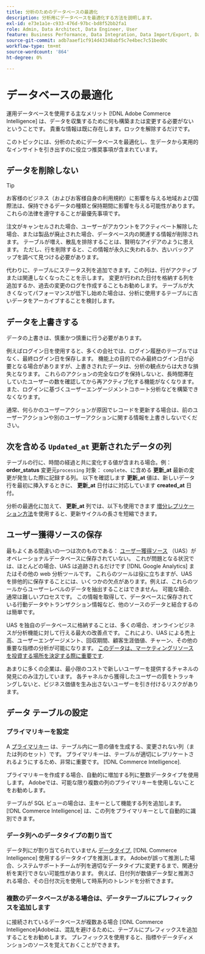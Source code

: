 ```yaml
---
title: 分析のためのデータベースの最適化
description: 分析用にデータベースを最適化する方法を説明します。
exl-id: e73e1a1e-c933-476d-97bc-bd8f52bb2fa1
role: Admin, Data Architect, Data Engineer, User
feature: Business Performance, Data Integration, Data Import/Export, Data Warehouse Manager
source-git-commit: adb7aaef1cf914d43348abf5c7e4bec7c51bed0c
workflow-type: tm+mt
source-wordcount: '864'
ht-degree: 0%

---
```


# データベースの最適化

運用データベースを使用する主なメリット [!DNL Adobe Commerce Intelligence] は、データを収集するために何も構築または変更する必要がないということです。 貴重な情報は既に存在します。ロックを解除するだけです。

このトピックには、分析のためにデータベースを最適化し、生データから実用的なインサイトを引き出すのに役立つ推奨事項が含まれています。

## データを削除しない

>[!TIP]
>
>お客様のビジネス（およびお客様自身の利用規約）に影響を与える地域および国際法は、保持できるデータの種類と保持期間に影響を与える可能性があります。 これらの法律を遵守することが最優先事項です。

注文がキャンセルされた場合、ユーザーがアカウントをアクティベート解除した場合、または製品が廃止された場合、データベース内の関連する情報が削除されます。 テーブルが増え、散乱を排除することは、賢明なアイデアのように思えます。 ただし、行を削除すると、この情報が永久に失われるか、古いバックアップを調べて見つける必要があります。

代わりに、テーブルにステータス列を追加できます。この列は、行がアクティブまたは関連しなくなったことを示します。 変更が行われた日付を格納する列を追加するか、過去の変更のログを作成することもお勧めします。 テーブルが大きくなってパフォーマンスが低下し始めた場合は、分析に使用するテーブルに古いデータをアーカイブすることを検討します。

## データを上書きする

データの上書きは、慎重かつ慎重に行う必要があります。

例えばログイン日を使用すると、多くの会社では、ログイン履歴のテーブルではなく、最終ログイン日を保存します。 機能上の目的でのみ最終ログイン日が必要となる場合がありますが、上書きされたデータは、分析の観点からは大きな損失となります。 これらのアクションの完全なログを保持しないと、長時間滞在していたユーザーの数を確認してから再アクティブ化する機能がなくなります。 また、ログインに基づくユーザーエンゲージメントコホート分析などを構築できなくなります。

通常、何らかのユーザーアクションが原因でレコードを更新する場合は、前のユーザーアクションや別のユーザーアクションに関する情報を上書きしないでください。

## 次を含める `Updated_at` 更新されたデータの列

テーブルの行に、時間の経過と共に変化する値が含まれる場合。例： **order\_status** 変更元`processing` 対象： `complete`、に含める **更新\_at** 最新の変更が発生した際に記録する列。 以下を確認します **更新\_at** 値は、新しいデータ行を最初に挿入するときに、 **更新\_at** 日付はに対応しています **created\_at** 日付。

分析の最適化に加えて、 **更新\_at** 列では、以下も使用できます [増分レプリケーション方法](../data-analyst/data-warehouse-mgr/cfg-replication-methods.md)を使用すると、更新サイクルの長さを短縮できます。

## ユーザー獲得ソースの保存

最もよくある間違いの一つは次のものである： [ユーザー獲得ソース](../data-analyst/analysis/google-track-user-acq.md) （UAS）がオペレーショナルデータベースに保存されていない。 これが問題となる状況では、ほとんどの場合、UAS は追跡されるだけです [!DNL Google Analytics] またはその他の web 分析ツールです。 これらのツールは役に立ちますが、UAS を排他的に保存することには、いくつかの欠点があります。例えば、これらのツールからユーザーレベルのデータを抽出することはできません。 可能な場合、通常は難しいプロセスです。 この情報を取得して、データベースに保存されている行動データやトランザクション情報など、他のソースのデータと結合するのは簡単です。

UAS を独自のデータベースに格納することは、多くの場合、オンラインビジネスが分析機能に対して行える最大の改善点です。 これにより、UAS による売上高、ユーザーエンゲージメント、回収期間、顧客生涯価値、チャーン、その他の重要な指標の分析が可能になります。 [このデータは、マーケティングリソースを投資する場所を決定する際に重要です](../data-analyst/analysis/most-value-source-channel.md).

あまりに多くの企業は、最小限のコストで新しいユーザーを提供するチャネルの発見にのみ注力しています。 各チャネルから獲得したユーザーの質をトラッキングしないと、ビジネス価値を生み出さないユーザーを引き付けるリスクがあります。

## データ テーブルの設定

### プライマリキーを設定

A [プライマリキー](https://en.wikipedia.org/wiki/Unique_key) は、テーブル内に一意の値を生成する、変更されない列（または列のセット）です。 プライマリキーは、テーブルが適切にレプリケートされるようにするため、非常に重要です。 [!DNL Commerce Intelligence].

プライマリキーを作成する場合、自動的に増加する列に整数データタイプを使用します。 Adobeでは、可能な限り複数の列のプライマリキーを使用しないことをお勧めします。

テーブルが SQL ビューの場合は、主キーとして機能する列を追加します。 [!DNL Commerce Intelligence] は、この列をプライマリキーとして自動的に識別できます。

### データ列へのデータタイプの割り当て

データ列にが割り当てられていません [データタイプ](https://en.wikipedia.org/wiki/Data_type), [!DNL Commerce Intelligence] 使用するデータタイプを推測します。 Adobeが誤って推測した場合、システムサポートチームが列を適切なデータタイプに変更するまで、関連分析を実行できない可能性があります。 例えば、日付列が数値データ型と推測される場合、その日付次元を使用して時系列のトレンドを分析できます。

### 複数のデータベースがある場合は、データテーブルにプレフィックスを追加します

に接続されているデータベースが複数ある場合 [!DNL Commerce Intelligence]Adobeは、混乱を避けるために、テーブルにプレフィックスを追加することをお勧めします。 プレフィックスを使用すると、指標やデータディメンションのソースを覚えておくことができます。
